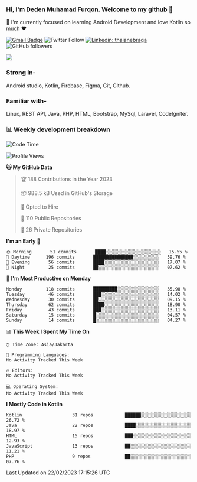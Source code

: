 ### Hi, I'm Deden Muhamad Furqon. Welcome to my github 👋

<!--
**furqoncreative/furqoncreative** is a ✨ _special_ ✨ repository because its `README.md` (this file) appears on your GitHub profile.

Here are some ideas to get you started:

- 🔭 I’m currently working on ...
- 👯 I’m looking to collaborate on ...
- 🤔 I’m looking for help with ...
- 💬 Ask me about ...
- 📫 How to reach me: ...
- 😄 Pronouns: ...
- ⚡ Fun fact: ...
-->

  🌱 I'm currently focused on learning Android Development and love Kotlin so much ❤ 

[![Gmail Badge](https://img.shields.io/badge/-furqoncreative24@gmail.com-c14438?style=flat-square&logo=Gmail&logoColor=white&link=mailto:furqoncreative24@gmail.com)](mailto:furqoncreative24@gmail.com)
![Twitter Follow](https://img.shields.io/twitter/follow/furqoncreative?label=Follow)
[![Linkedin: thaianebraga](https://img.shields.io/badge/-Deden_Muhamad_Furqon-blue?style=flat-square&logo=Linkedin&logoColor=white&link=https://www.linkedin.com/in/anmol-p-singh/)](https://www.linkedin.com/in/furqoncreative/)
![GitHub followers](https://img.shields.io/github/followers/furqoncreative?label=Follow&style=social)

<img src="https://github-readme-stats.sera5-dev.vercel.app/api?username=furqoncreative&hide=stars&show_icons=true&count_private=true&include_all_commits=true&title_color=#008080&icon_color=#008080&hide_border=true" width="">

### Strong in-

Android studio, Kotlin, Firebase, Figma, Git, Github.

### Familiar with-
Linux, REST API, Java, PHP, HTML, Bootstrap, MySql, Laravel, CodeIgniter.

### 📊 Weekly development breakdown

<!--START_SECTION:waka-->
![Code Time](http://img.shields.io/badge/Code%20Time-1%2C284%20hrs%2024%20mins-blue)

![Profile Views](http://img.shields.io/badge/Profile%20Views-1-blue)

**🐱 My GitHub Data** 

> 🏆 188 Contributions in the Year 2023
 > 
> 📦 988.5 kB Used in GitHub's Storage 
 > 
> 💼 Opted to Hire
 > 
> 📜 110 Public Repositories 
 > 
> 🔑 26 Private Repositories  
 > 
**I'm an Early 🐤** 

```text
🌞 Morning       51 commits       ████░░░░░░░░░░░░░░░░░░░░░   15.55 % 
🌆 Daytime      196 commits       ███████████████░░░░░░░░░░   59.76 % 
🌃 Evening       56 commits       ████░░░░░░░░░░░░░░░░░░░░░   17.07 % 
🌙 Night         25 commits       ██░░░░░░░░░░░░░░░░░░░░░░░   07.62 % 

```
📅 **I'm Most Productive on Monday** 

```text
Monday         118 commits       █████████░░░░░░░░░░░░░░░░   35.98 % 
Tuesday         46 commits       ███░░░░░░░░░░░░░░░░░░░░░░   14.02 % 
Wednesday       30 commits       ██░░░░░░░░░░░░░░░░░░░░░░░   09.15 % 
Thursday        62 commits       ████░░░░░░░░░░░░░░░░░░░░░   18.90 % 
Friday          43 commits       ███░░░░░░░░░░░░░░░░░░░░░░   13.11 % 
Saturday        15 commits       █░░░░░░░░░░░░░░░░░░░░░░░░   04.57 % 
Sunday          14 commits       █░░░░░░░░░░░░░░░░░░░░░░░░   04.27 % 

```


📊 **This Week I Spent My Time On** 

```text
⌚︎ Time Zone: Asia/Jakarta

💬 Programming Languages: 
No Activity Tracked This Week

🔥 Editors: 
No Activity Tracked This Week

💻 Operating System: 
No Activity Tracked This Week

```

**I Mostly Code in Kotlin** 

```text
Kotlin                   31 repos            ██████░░░░░░░░░░░░░░░░░░░   26.72 % 
Java                     22 repos            ████░░░░░░░░░░░░░░░░░░░░░   18.97 % 
HTML                     15 repos            ███░░░░░░░░░░░░░░░░░░░░░░   12.93 % 
JavaScript               13 repos            ██░░░░░░░░░░░░░░░░░░░░░░░   11.21 % 
PHP                      9 repos             ██░░░░░░░░░░░░░░░░░░░░░░░   07.76 % 

```



 Last Updated on 22/02/2023 17:15:26 UTC
<!--END_SECTION:waka-->
